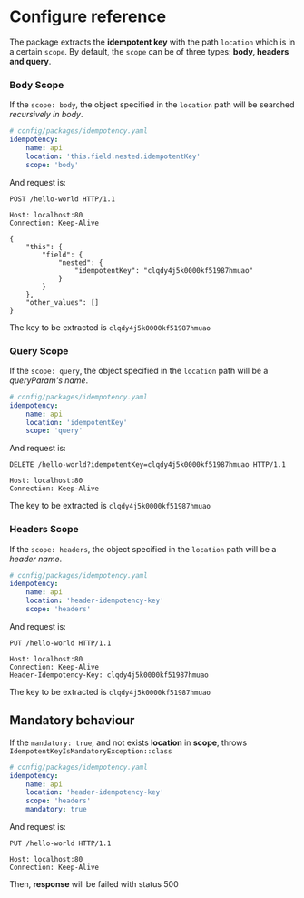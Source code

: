 Configure reference
=========
The package extracts the **idempotent key** with the path `location` which is in a certain `scope`.
By default, the `scope` can be of three types: **body, headers and query**.

### Body Scope

If the `scope: body`, the object specified in the `location` path will be searched _recursively in body_.

```yaml
# config/packages/idempotency.yaml
idempotency:
    name: api
    location: 'this.field.nested.idempotentKey'
    scope: 'body'
```
And request is:

```http
POST /hello-world HTTP/1.1

Host: localhost:80
Connection: Keep-Alive

{
    "this": {
        "field": {
            "nested": {
                "idempotentKey": "clqdy4j5k0000kf51987hmuao"
            }
        }
    },
    "other_values": []
}
```
The key to be extracted is `clqdy4j5k0000kf51987hmuao`

### Query Scope

If the `scope: query`, the object specified in the `location` path will be a _queryParam's name_.

```yaml
# config/packages/idempotency.yaml
idempotency:
    name: api
    location: 'idempotentKey'
    scope: 'query'
```
And request is:

```http
DELETE /hello-world?idempotentKey=clqdy4j5k0000kf51987hmuao HTTP/1.1

Host: localhost:80
Connection: Keep-Alive
```
The key to be extracted is `clqdy4j5k0000kf51987hmuao`


### Headers Scope

If the `scope: headers`, the object specified in the `location` path will be a _header name_.

```yaml
# config/packages/idempotency.yaml
idempotency:
    name: api
    location: 'header-idempotency-key'
    scope: 'headers'
```
And request is:

```http
PUT /hello-world HTTP/1.1

Host: localhost:80
Connection: Keep-Alive
Header-Idempotency-Key: clqdy4j5k0000kf51987hmuao
```
The key to be extracted is `clqdy4j5k0000kf51987hmuao`

## Mandatory behaviour
If the `mandatory: true`, and not exists **location** in **scope**, throws `IdempotentKeyIsMandatoryException::class`
```yaml
# config/packages/idempotency.yaml
idempotency:
    name: api
    location: 'header-idempotency-key'
    scope: 'headers'
    mandatory: true
```
And request is:
```http
PUT /hello-world HTTP/1.1

Host: localhost:80
Connection: Keep-Alive
```
Then, **response** will be failed with status 500
